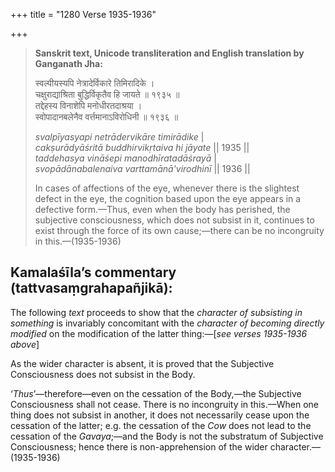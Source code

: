 +++
title = "1280 Verse 1935-1936"

+++
> **Sanskrit text, Unicode transliteration and English translation by Ganganath Jha:** 
>
> स्वल्पीयस्यपि नेत्रादेर्विकारे तिमिरादिके ।  
> चक्षुराद्याश्रिता बुद्धिर्विकृतैव हि जायते ॥ १९३५ ॥  
> तद्देहस्य विनाशेपि मनोधीरतदाश्रया ।  
> स्वोपादानबलेनैव वर्त्तमानाऽविरोधिनी ॥ १९३६ ॥ 
>
> *svalpīyasyapi netrādervikāre timirādike* \|  
> *cakṣurādyāśritā buddhirvikṛtaiva hi jāyate* \|\| 1935 \|\|  
> *taddehasya vināśepi manodhīratadāśrayā* \|  
> *svopādānabalenaiva varttamānā'virodhinī* \|\| 1936 \|\| 
>
> In cases of affections of the eye, whenever there is the slightest defect in the eye, the cognition based upon the eye appears in a defective form.—Thus, even when the body has perished, the subjective consciousness, which does not subsist in it, continues to exist through the force of its own cause;—there can be no incongruity in this.—(1935-1936)



## Kamalaśīla’s commentary (tattvasaṃgrahapañjikā):

The following *text* proceeds to show that the *character of subsisting in something* is invariably concomitant with the *character of becoming directly modified* on the modification of the latter thing:—[*see verses 1935-1936 above*]

As the wider character is absent, it is proved that the Subjective Consciousness does not subsist in the Body.

‘*Thus*’—therefore—even on the cessation of the Body,—the Subjective Consciousness shall not cease. There is no incongruity in this.—When one thing does not subsist in another, it does not necessarily cease upon the cessation of the latter; e.g. the cessation of the *Cow* does not lead to the cessation of the *Gavaya*;—and the Body is not the substratum of Subjective Consciousness; hence there is non-apprehension of the wider character.—(1935-1936)


